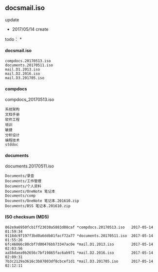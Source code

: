 ## docsmail.iso

update
* 2017/05/14 create

todo：
* 

#### docsmail.iso
````
compdocs.20170513.iso
documents.20170511.iso
mail.D1.2013.iso
mail.D2.2016.iso
mail.D3.201705.iso
````


#### compdocs
compdocs_20170513.iso
```
系统架构
文档手册
软件工程
培训
敏捷
分析设计
编程技术
stddoc
```

#### documents
documents.20170511.iso
```
Documents/录音
Documents/工作管理
Documents/个人资料
Documents/OneNote 笔记本
Documents/comp
Documents/OneNote 笔记本.201610.zip
Documents/BSS 笔记本.201610.zip
```


#### ISO checksum (MD5)
```
862e9a6950fcb1ff23038a5883d08caf *compdocs.20170513.iso   2017-05-14 01:59:34
9118dc97197f3bd0a6ddb01facf72a77 *documents.20170511.iso  2017-05-14 01:55:26
6fc46866c80cbf7d00476bb73347ac0e *mail.D1.2013.iso        2017-05-14 02:03:56
aa5bdaea9b2656c7bf19865fac6ab971 *mail.D2.2016.iso        2017-05-14 02:09:31
7b3c2129a3616c3b87803df8cbcef1d1 *mail.D3.201705.iso      2017-05-14 02:12:11
```


